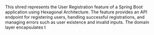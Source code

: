 This shred represents the User Registration feature of a Spring Boot application using Hexagonal Architecture. The feature provides an API endpoint for registering users, handling successful registrations, and managing errors such as user existence and invalid inputs. The domain layer encapsulates t
